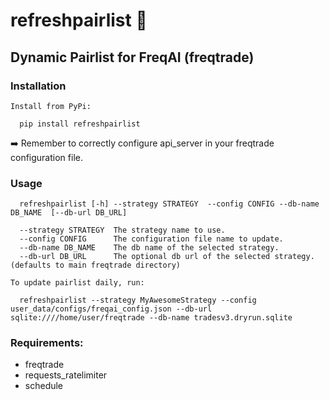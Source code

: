 # refreshpairlist :rocket:
## Dynamic Pairlist for FreqAI (freqtrade)  
     
### Installation    
```Install from PyPi:```    
```console
  pip install refreshpairlist
```
:arrow_right: Remember to correctly configure api_server in your freqtrade configuration file.   

### Usage
```console
  refreshpairlist [-h] --strategy STRATEGY  --config CONFIG --db-name DB_NAME  [--db-url DB_URL]

  --strategy STRATEGY  The strategy name to use.
  --config CONFIG      The configuration file name to update.
  --db-name DB_NAME    The db name of the selected strategy.
  --db-url DB_URL      The optional db url of the selected strategy. (defaults to main freqtrade directory)
```   
```To update pairlist daily, run:```    
```console
  refreshpairlist --strategy MyAwesomeStrategy --config user_data/configs/freqai_config.json --db-url sqlite:////home/user/freqtrade --db-name tradesv3.dryrun.sqlite
```    

### Requirements:  
- freqtrade
- requests_ratelimiter
- schedule
